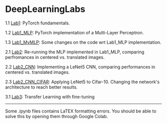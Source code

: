 # DeepLearningLabs

1.1 [Lab1](Lab1.ipynb): PyTorch fundamentals.

1.2 [Lab1_MLP](Lab1_MLP.ipynb): PyTorch implementation of a Multi-Layer Perceptron.

1.3 [Lab1_MyMLP](Lab1_MyMLP.ipynb): Some changes on the code wrt Lab1_MLP implementation.

2.1 [Lab2](Lab2.ipynb): Re-running the MLP implemented in Lab1_MLP, comparing perfromances in centered vs. translated images.

2.2 [Lab2_CNN](LAB2_CNN.ipynb): Implementing a LeNet5 CNN, comparing performances in centered vs. translated images.

2.3 [Lab2_CNN_CIFAR](LAB2_CNN_CIFAR.ipynb): Applying LeNet5 to Cifar-10. Changing the network's architecture to reach better results.

3.1 [Lab3](Lab3.ipynb): Transfer Learning with fine-tuning

-----------

Some .ipynb files contains LaTEX formatting errors. You should be able to solve this by opening them through Google Colab.
